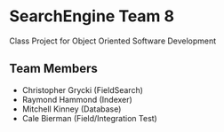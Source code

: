 SearchEngine Team 8
============

Class Project for Object Oriented Software Development

Team Members
-------------

* Christopher Grycki (FieldSearch)
* Raymond Hammond (Indexer)
* Mitchell Kinney (Database)
* Cale Bierman (Field/Integration Test)
